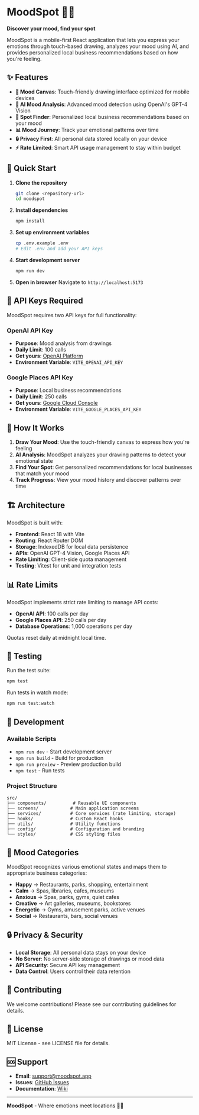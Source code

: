 # MoodSpot 🎨📍

**Discover your mood, find your spot**

MoodSpot is a mobile-first React application that lets you express your emotions through touch-based drawing, analyzes your mood using AI, and provides personalized local business recommendations based on how you're feeling.

## ✨ Features

- **🎨 Mood Canvas**: Touch-friendly drawing interface optimized for mobile devices
- **🤖 AI Mood Analysis**: Advanced mood detection using OpenAI's GPT-4 Vision
- **📍 Spot Finder**: Personalized local business recommendations based on your mood
- **📊 Mood Journey**: Track your emotional patterns over time
- **🔒 Privacy First**: All personal data stored locally on your device
- **⚡ Rate Limited**: Smart API usage management to stay within budget

## 🚀 Quick Start

1. **Clone the repository**
   ```bash
   git clone <repository-url>
   cd moodspot
   ```

2. **Install dependencies**
   ```bash
   npm install
   ```

3. **Set up environment variables**
   ```bash
   cp .env.example .env
   # Edit .env and add your API keys
   ```

4. **Start development server**
   ```bash
   npm run dev
   ```

5. **Open in browser**
   Navigate to `http://localhost:5173`

## 🔑 API Keys Required

MoodSpot requires two API keys for full functionality:

### OpenAI API Key
- **Purpose**: Mood analysis from drawings
- **Daily Limit**: 100 calls
- **Get yours**: [OpenAI Platform](https://platform.openai.com/api-keys)
- **Environment Variable**: `VITE_OPENAI_API_KEY`

### Google Places API Key
- **Purpose**: Local business recommendations
- **Daily Limit**: 250 calls
- **Get yours**: [Google Cloud Console](https://console.cloud.google.com/apis/credentials)
- **Environment Variable**: `VITE_GOOGLE_PLACES_API_KEY`

## 📱 How It Works

1. **Draw Your Mood**: Use the touch-friendly canvas to express how you're feeling
2. **AI Analysis**: MoodSpot analyzes your drawing patterns to detect your emotional state
3. **Find Your Spot**: Get personalized recommendations for local businesses that match your mood
4. **Track Progress**: View your mood history and discover patterns over time

## 🏗️ Architecture

MoodSpot is built with:

- **Frontend**: React 18 with Vite
- **Routing**: React Router DOM
- **Storage**: IndexedDB for local data persistence
- **APIs**: OpenAI GPT-4 Vision, Google Places API
- **Rate Limiting**: Client-side quota management
- **Testing**: Vitest for unit and integration tests

## 📊 Rate Limits

MoodSpot implements strict rate limiting to manage API costs:

- **OpenAI API**: 100 calls per day
- **Google Places API**: 250 calls per day  
- **Database Operations**: 1,000 operations per day

Quotas reset daily at midnight local time.

## 🧪 Testing

Run the test suite:

```bash
npm test
```

Run tests in watch mode:

```bash
npm run test:watch
```

## 🔧 Development

### Available Scripts

- `npm run dev` - Start development server
- `npm run build` - Build for production
- `npm run preview` - Preview production build
- `npm test` - Run tests

### Project Structure

```
src/
├── components/          # Reusable UI components
├── screens/            # Main application screens
├── services/           # Core services (rate limiting, storage)
├── hooks/              # Custom React hooks
├── utils/              # Utility functions
├── config/             # Configuration and branding
└── styles/             # CSS styling files
```

## 🎨 Mood Categories

MoodSpot recognizes various emotional states and maps them to appropriate business categories:

- **Happy** → Restaurants, parks, shopping, entertainment
- **Calm** → Spas, libraries, cafes, museums
- **Anxious** → Spas, parks, gyms, quiet cafes
- **Creative** → Art galleries, museums, bookstores
- **Energetic** → Gyms, amusement parks, active venues
- **Social** → Restaurants, bars, social venues

## 🔒 Privacy & Security

- **Local Storage**: All personal data stays on your device
- **No Server**: No server-side storage of drawings or mood data
- **API Security**: Secure API key management
- **Data Control**: Users control their data retention

## 🌟 Contributing

We welcome contributions! Please see our contributing guidelines for details.

## 📄 License

MIT License - see LICENSE file for details.

## 🆘 Support

- **Email**: support@moodspot.app
- **Issues**: [GitHub Issues](repository-url/issues)
- **Documentation**: [Wiki](repository-url/wiki)

---

**MoodSpot** - Where emotions meet locations 🎨📍